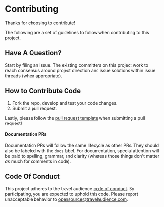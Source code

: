 # Contributing

Thanks for choosing to contribute!

The following are a set of guidelines to follow when contributing to this project.

## Have A Question?

Start by filing an issue. The existing committers on this project work to reach
consensus around project direction and issue solutions within issue threads
(when appropriate).

## How to Contribute Code

1. Fork the repo, develop and test your code changes.
1. Submit a pull request.

Lastly, please follow the [pull request template](.github/PULL_REQUEST_TEMPLATE.md) when
submitting a pull request!

#### Documentation PRs

Documentation PRs will follow the same lifecycle as other PRs. They should also be labeled with the
`docs` label. For documentation, special attention will be paid to spelling, grammar, and clarity
(whereas those things don't matter *as* much for comments in code).

<!-- ## Security Issues

Security issues shouldn't be reported on this issue tracker. Instead, please email a report to
[___@travelaudience.com](mailto:___@travelaudience.com). This will give
us a chance to try to fix the issue before it is exploited in the wild.
 -->

## Code Of Conduct

This project adheres to the travel audience [code of conduct](.github/CODE_OF_CONDUCT.md). By participating,
you are expected to uphold this code. Please report unacceptable behavior to
[opensource@travelaudience.com](mailto:opensource@travelaudience.com).